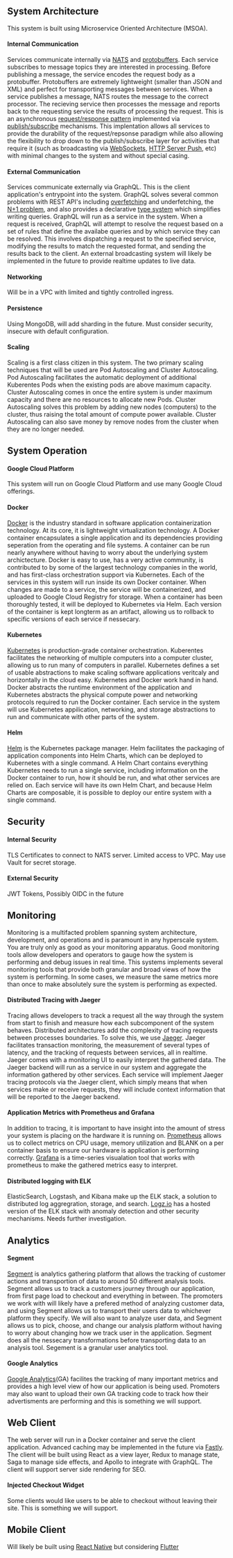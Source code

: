 ## System Architecture

This system is built using Microservice Oriented Architecture (MSOA). 

#### Internal Communication
Services communicate internally via [NATS](https://nats.io/) and [protobuffers](https://developers.google.com/protocol-buffers/). Each service subscribes to message topics they are interested in processing. Before publishing a message, the service encodes the request body as a protobuffer. Protobuffers are extremely lightweight (smaller than JSON and XML) and perfect for transporting messages between services. When a service publishes a message, NATS routes the message to the correct processor. The recieving service then processes the message and reports back to the requesting service the results of processing the request. This is an asynchronous [request/response pattern](https://en.wikipedia.org/wiki/Request%E2%80%93response) implemented via [publish/subscribe](https://en.wikipedia.org/wiki/Publish%E2%80%93subscribe_pattern) mechanisms. This implentation allows all services to provide the durability of the request/repsonse paradigm while also allowing the flexibility to drop down to the publish/subscribe layer for activities that require it (such as broadcasting via [WebSockets](https://developer.mozilla.org/en-US/docs/Web/API/WebSockets_API), [HTTP Server Push](https://en.wikipedia.org/wiki/HTTP/2_Server_Push), etc) with minimal changes to the system and without special casing.

#### External Communication
Services communicate externally via GraphQL. This is the client application's entrypoint into the system. GraphQL solves several common problems with REST API's including [overfetching](https://stackoverflow.com/questions/44564905/what-is-over-fetching-or-under-fetching) and underfetching, the [N+1 problem](https://restfulapi.net/rest-api-n-1-problem/), and also provides a declarative [type system](https://graphql.org/learn/schema/) which simplifies writing queries. GraphQL will run as a service in the system. When a request is received, GraphQL will attempt to resolve the request based on a set of rules that define the availabe queries and by which service they can be resolved. This involves dispatching a request to the specified service, modifying the results to match the requested format, and sending the results back to the client. An external broadcasting system will likely be implemented in the future to provide realtime updates to live data.

#### Networking
Will be in a VPC with limited and tightly controlled ingress.

#### Persistence
Using MongoDB, will add sharding in the future. Must consider security, insecure with default configuration.

#### Scaling
Scaling is a first class citizen in this system. The two primary scaling techniques that will be used are Pod Autoscaling and Cluster Autoscaling. Pod Autoscaling facilitates the automatic deployment of additional Kuberentes Pods when the existing pods are above maximum capacity. Cluster Autoscaling comes in once the entire system is under maximum capacity and there are no resources to allocate new Pods. Cluster Autoscaling solves this problem by adding new nodes (computers) to the cluster, thus raising the total amount of compute power available. Cluster Autoscaling can also save money by remove nodes from the cluster when they are no longer needed.

## System Operation

#### Google Cloud Platform
This system will run on Google Cloud Platform and use many Google Cloud offerings. 

#### Docker
[Docker](https://www.docker.com/) is the industry standard in software application containerization technology. At its core, it is lightweight virtualization technology. A Docker container encapsulates a single application and its dependencies providing seperation from the operating and file systems. A container can be run nearly anywhere without having to worry about the underlying system archictecture. Docker is easy to use, has a very active community, is contributed to by some of the largest technology companies in the world, and has first-class orchestration support via Kubernetes. Each of the services in this system will run inside its own Docker container. When changes are made to a service, the service will be containerized, and uploaded to Google Cloud Registry for storage. When a container has been thoroughly tested, it will be deployed to Kubernetes via Helm. Each version of the container is kept longterm as an artifact, allowing us to rollback to specific versions of each service if nessecary. 

#### Kubernetes
[Kubernetes](https://kubernetes.io/) is production-grade container orchestration. Kuberentes facilitates the networking of multiple computers into a computer cluster, allowing us to run many of computers in parallel. Kubernetes defines a set of usable abstractions to make scaling software applications veritcaly and horizontally in the cloud easy. Kubernetes and Docker work hand in hand. Docker abstracts the runtime environment of the application and Kubernetes abstracts the physical compute power and networking protocols required to run the Docker container. Each service in the system will use Kubernetes appilication, networking, and storage abstractions to run and communicate with other parts of the system.

#### Helm
[Helm](https://helm.sh/) is the Kubernetes package manager. Helm facilitates the packaging of application components into Helm Charts, which can be deployed to Kubernetes with a single command. A Helm Chart contains everything Kubernetes needs to run a single service, including information on the Docker container to run, how it should be run, and what other services are relied on. Each service will have its own Helm Chart, and because Helm Charts are composable, it is possible to deploy our entire system with a single command.


## Security

#### Internal Security
TLS Certificates to connect to NATS server. Limited access to VPC. May use Vault for secret storage.

#### External Security
JWT Tokens, Possibly OIDC in the future


## Monitoring
Monitoring is a multifacted problem spanning system architecture, development, and operations and is paramount in any hyperscale system. You are truly only as good as your monitoring apparatus. Good monitoring tools allow developers and operators to gauge how the system is performing and debug issues in real time.  This systems implements several monitoring tools that provide both granular and broad views of how the system is performing. In some cases, we measure the same metrics more than once to make absolutely sure the system is performing as expected.

#### Distributed Tracing with Jaeger
Tracing allows developers to track a request all the way through the system from start to finish and measure how each subcomponent of the system behaves. Distributed architectures add the complexity of tracing requests between processes boundaries. To solve this, we use [Jaeger](https://www.jaegertracing.io/). Jaeger facilitates transaction monitoring, the measurement of several types of latency, and the tracking of requests between services, all in realtime. Jaeger comes with a monitoring UI to easily interpret the gathered data. The Jaeger backend will run as a service in our system and aggregate the information gathered by other services. Each service will implement Jaeger tracing protocols via the Jaeger client, which simply means that when services make or receive requests, they will include context information that will be reported to the Jaeger backend. 

#### Application Metrics with Prometheus and Grafana
In addition to tracing, it is important to have insight into the amount of stress your system is placing on the hardware it is running on. [Prometheus](https://prometheus.io/) allows us to collect metrics on CPU usage, memory utilization and BLANK on a per container basis to ensure our hardware is application is performing correctly. [Grafana](https://grafana.com/) is a time-series visualation tool that works with prometheus to make the gathered metrics easy to interpret. 

#### Distributed logging with ELK
ElasticSearch, Logstash, and Kibana make up the ELK stack, a solution to distributed log aggregration, storage, and search. [Logz.io](https://logz.io/) has a hosted version of the ELK stack with anomaly detection and other security mechanisms. Needs further investigation.


## Analytics

#### Segment
[Segment](https://segment.com/) is analytics gathering platform that allows the tracking of customer actions and transportion of data to around 50 different analysis tools. Segment allows us to track a customers journey through our application, from first page load to checkout and everything in between. The promoters we work with will likely have a prefered method of analyzing customer data, and using Segment allows us to transport their users data to whichever platform they specify. We will also want to analyze user data, and Segment allows us to pick, choose, and change our analysis platform without having to worry about changing how we track user in the application. Segment does all the nessecary transformations before transporting data to an analysis tool. Segement is a granular user analytics tool.

#### Google Analytics
[Google Analytics](https://analytics.google.com/analytics)(GA) facilites the tracking of many important metrics and provides a high level view of how our application is being used. Promoters may also want to upload their own GA tracking code to track how their advertisments are performing and this is something we will support.


## Web Client
The web server will run in a Docker container and serve the client application. Advanced caching may be implemented in the future via [Fastly](https://www.fastly.com/). The client will be built using React as a view layer, Redux to manage state, Saga to manage side effects, and Apollo to integrate with GraphQL. The client will support server side rendering for SEO.

#### Injected Checkout Widget
Some clients would like users to be able to checkout without leaving their site. This is something we will support.

## Mobile Client
Will likely be built using [React Native](https://facebook.github.io/react-native/) but considering [Flutter](https://flutter.io/?gclid=CjwKCAjw9sreBRBAEiwARroYm1SpPkurIpOCbROrZfvxPCYOZ-X0fOrrQppqYaEM2oYJ6QQtIBj2RxoCapMQAvD_BwE)
